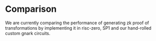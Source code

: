 # Comparison

We are currently comparing the performance of generating zk proof of transformations by implementing it
in risc-zero, SP1 and our hand-rolled custom gnark circuits.